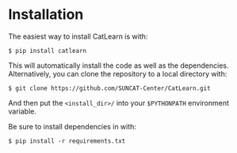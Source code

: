# Installation

The easiest way to install CatLearn is with:

```shell
$ pip install catlearn
```

This will automatically install the code as well as the dependencies. Alternatively, you can clone the repository to a local directory with:

```shell
$ git clone https://github.com/SUNCAT-Center/CatLearn.git
```

And then put the `<install_dir>/` into your `$PYTHONPATH` environment variable.

Be sure to install dependencies in with:

```shell
$ pip install -r requirements.txt
```
